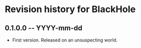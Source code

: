 # Revision history for BlackHole

## 0.1.0.0  -- YYYY-mm-dd

* First version. Released on an unsuspecting world.
